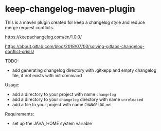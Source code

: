 # keep-changelog-maven-plugin

This is a maven plugin created for keep a changelog style and reduce merge request conflicts.

https://keepachangelog.com/en/1.0.0/

https://about.gitlab.com/blog/2018/07/03/solving-gitlabs-changelog-conflict-crisis/


TODO: 
- add generating changelog directory with .gitkepp and empty changelog file, if not exists with init command

Usage:
- add a directory to your project with name `changelog`
- add a directory to your `changelog` directory with name `unreleased`
- add a file to your project with name `CHANGELOG.md`

Requirements:
- set up the JAVA_HOME system variable
